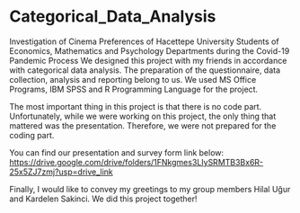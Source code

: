 # Categorical_Data_Analysis
Investigation of Cinema Preferences of Hacettepe University Students of Economics, Mathematics and Psychology Departments during the Covid-19 Pandemic Process
We designed this project with my friends in accordance with categorical data analysis. The preparation of the questionnaire, data collection, analysis and reporting belong to us. We used MS Office Programs, IBM SPSS and R Programming Language for the project.

The most important thing in this project is that there is no code part. Unfortunately, while we were working on this project, the only thing that mattered was the presentation. Therefore, we were not prepared for the coding part.

You can find our presentation and survey form link below:
    https://drive.google.com/drive/folders/1FNkgmes3LIySRMTB3Bx6R-25x5ZJ7zmj?usp=drive_link
    
Finally, I would like to convey my greetings to my group members Hilal Uğur and Kardelen Sakinci. We did this project together!
